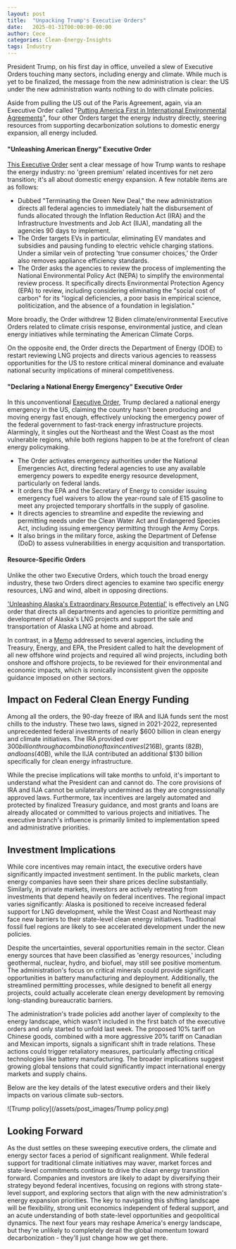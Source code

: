 ```yaml
---
layout: post
title:  "Unpacking Trump's Executive Orders"
date:   2025-01-31T00:00:00-00:00
author: Cece
categories: Clean-Energy-Insights
tags: Industry
---
```


President Trump, on his first day in office, unveiled a slew of Executive Orders touching many sectors, including energy and climate. While much is yet to be finalized, the message from the new administration is clear: the US under the new administration wants nothing to do with climate policies.

Aside from pulling the US out of the Paris Agreement, again, via an Executive Order called "[Putting America First in International Environmental Agreements](https://www.whitehouse.gov/presidential-actions/2025/01/putting-america-first-in-international-environmental-agreements/)", four other Orders target the energy industry directly, steering resources from supporting decarbonization solutions to domestic energy expansion, all energy included.

#### **"Unleashing American Energy" Executive Order**

[This Executive Order](https://www.whitehouse.gov/presidential-actions/2025/01/unleashing-american-energy/) sent a clear message of how Trump wants to reshape the energy industry: no 'green premium' related incentives for net zero transition; it's all about domestic energy expansion. A few notable items are as follows:

- Dubbed "Terminating the Green New Deal," the new administration directs all federal agencies to immediately halt the disbursement of funds allocated through the Inflation Reduction Act (IRA) and the Infrastructure Investments and Job Act (IIJA), mandating all the agencies 90 days to implement.
- The Order targets EVs in particular, eliminating EV mandates and subsidies and pausing funding to electric vehicle charging stations. Under a similar vein of protecting 'true consumer choices,' the Order also removes appliance efficiency standards.
- The Order asks the agencies to review the process of implementing the National Environmental Policy Act (NEPA) to simplify the environmental review process. It specifically directs Environmental Protection Agency (EPA) to review, including considering eliminating the "social cost of carbon" for its "logical deficiencies, a poor basis in empirical science, politicization, and the absence of a foundation in legislation."

More broadly, the Order withdrew 12 Biden climate/environmental Executive Orders related to climate crisis response, environmental justice, and clean energy initiatives while terminating the American Climate Corps.

On the opposite end, the Order directs the Department of Energy (DOE) to restart reviewing LNG projects and directs various agencies to reassess opportunities for the US to restore critical mineral dominance and evaluate national security implications of mineral competitiveness.

#### **"Declaring a National Energy Emergency" Executive Order**

In this unconventional [Executive Order](https://www.whitehouse.gov/presidential-actions/2025/01/declaring-a-national-energy-emergency/), Trump declared a national energy emergency in the US, claiming the country hasn't been producing and moving energy fast enough, effectively unlocking the emergency power of the federal government to fast-track energy infrastructure projects. Alarmingly, it singles out the Northeast and the West Coast as the most vulnerable regions, while both regions happen to be at the forefront of clean energy policymaking.

- The Order activates emergency authorities under the National Emergencies Act, directing federal agencies to use any available emergency powers to expedite energy resource development, particularly on federal lands.
- It orders the EPA and the Secretary of Energy to consider issuing emergency fuel waivers to allow the year-round sale of E15 gasoline to meet any projected temporary shortfalls in the supply of gasoline.
- It directs agencies to streamline and expedite the reviewing and permitting needs under the Clean Water Act and Endangered Species Act, including issuing emergency permitting through the Army Corps.
- It also brings in the military force, asking the Department of Defense (DoD) to assess vulnerabilities in energy acquisition and transportation.

#### **Resource-Specific Orders**

Unlike the other two Executive Orders, which touch the broad energy industry, these two Orders direct agencies to examine two specific energy resources, LNG and wind, albeit in opposing directions.

['Unleashing Alaska's Extraordinary Resource Potential'](https://www.whitehouse.gov/presidential-actions/2025/01/unleashing-alaskas-extraordinary-resource-potential/) is effectively an LNG order that directs all departments and agencies to prioritize permitting and development of Alaska's LNG projects and support the sale and transportation of Alaska LNG at home and abroad.

In contrast, in a [Memo](https://www.whitehouse.gov/presidential-actions/2025/01/temporary-withdrawal-of-all-areas-on-the-outer-continental-shelf-from-offshore-wind-leasing-and-review-of-the-federal-governments-leasing-and-permitting-practices-for-wind-projects/) addressed to several agencies, including the Treasury, Energy, and EPA, the President called to halt the development of all new offshore wind projects and required all wind projects, including both onshore and offshore projects, to be reviewed for their environmental and economic impacts, which is ironically inconsistent given the opposite guidance imposed on other sectors.

## **Impact on Federal Clean Energy Funding**

Among all the orders, the 90-day freeze of IRA and IIJA funds sent the most chills to the industry. These two laws, signed in 2021-2022, represented unprecedented federal investments of nearly $600 billion in clean energy and climate initiatives. The IRA provided over $300 billion through a combination of tax incentives ($216B), grants ($82B), and loans ($40B), while the IIJA contributed an additional $130 billion specifically for clean energy infrastructure.

While the precise implications will take months to unfold, it's important to understand what the President can and cannot do. The core provisions of IRA and IIJA cannot be unilaterally undermined as they are congressionally approved laws. Furthermore, tax incentives are largely automated and protected by finalized Treasury guidance, and most grants and loans are already allocated or committed to various projects and initiatives. The executive branch's influence is primarily limited to implementation speed and administrative priorities.

## **Investment Implications**

While core incentives may remain intact, the executive orders have significantly impacted investment sentiment. In the public markets, clean energy companies have seen their share prices decline substantially. Similarly, in private markets, investors are actively retreating from investments that depend heavily on federal incentives. The regional impact varies significantly: Alaska is positioned to receive increased federal support for LNG development, while the West Coast and Northeast may face new barriers to their state-level clean energy initiatives. Traditional fossil fuel regions are likely to see accelerated development under the new policies.

Despite the uncertainties, several opportunities remain in the sector. Clean energy sources that have been classified as 'energy resources,' including geothermal, nuclear, hydro, and biofuel, may still see positive momentum. The administration's focus on critical minerals could provide significant opportunities in battery manufacturing and deployment. Additionally, the streamlined permitting processes, while designed to benefit all energy projects, could actually accelerate clean energy development by removing long-standing bureaucratic barriers.

The administration's trade policies add another layer of complexity to the energy landscape, which wasn’t included in the first batch of the executive orders and only started to unfold last week. The proposed 10% tariff on Chinese goods, combined with a more aggressive 20% tariff on Canadian and Mexican imports, signals a significant shift in trade relations. These actions could trigger retaliatory measures, particularly affecting critical technologies like battery manufacturing. The broader implications suggest growing global tensions that could significantly impact international energy markets and supply chains.

Below are the key details of the latest executive orders and their likely impacts on various climate sub-sectors.

![Trump policy](/assets/post_images/Trump policy.png)



## **Looking Forward**

As the dust settles on these sweeping executive orders, the climate and energy sector faces a period of significant realignment. While federal support for traditional climate initiatives may waver, market forces and state-level commitments continue to drive the clean energy transition forward. Companies and investors are likely to adapt by diversifying their strategy beyond federal incentives, focusing on regions with strong state-level support, and exploring sectors that align with the new administration's energy expansion priorities. The key to navigating this shifting landscape will be flexibility, strong unit economics independent of federal support, and an acute understanding of both state-level opportunities and geopolitical dynamics. The next four years may reshape America's energy landscape, but they're unlikely to completely derail the global momentum toward decarbonization - they'll just change how we get there.
